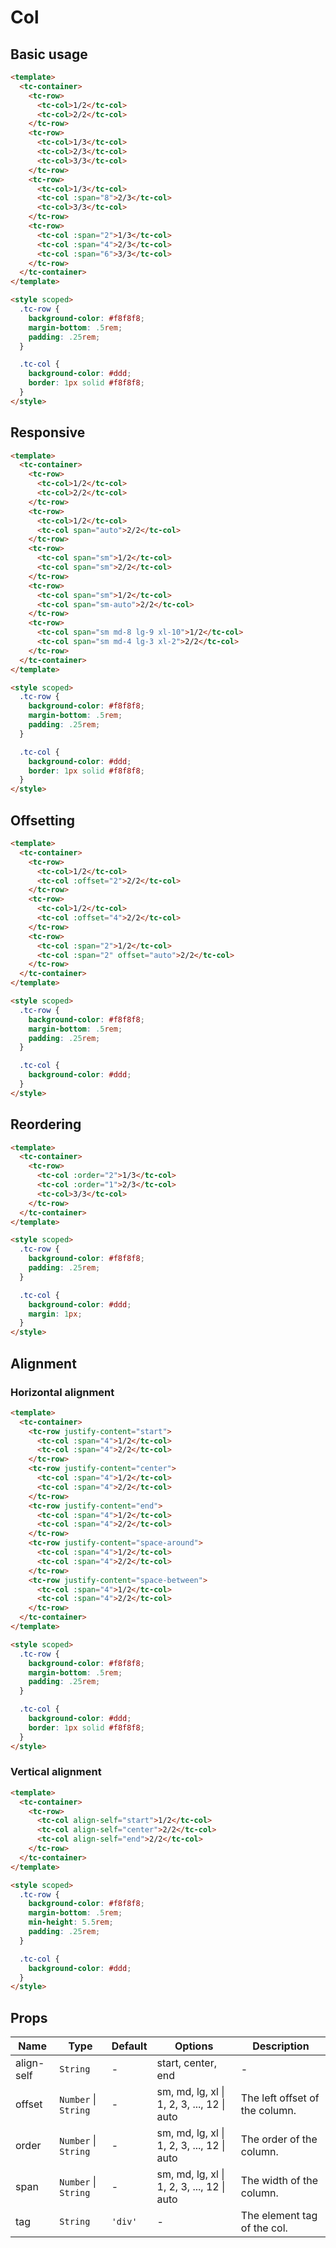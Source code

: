 # Col

## Basic usage

```html
<template>
  <tc-container>
    <tc-row>
      <tc-col>1/2</tc-col>
      <tc-col>2/2</tc-col>
    </tc-row>
    <tc-row>
      <tc-col>1/3</tc-col>
      <tc-col>2/3</tc-col>
      <tc-col>3/3</tc-col>
    </tc-row>
    <tc-row>
      <tc-col>1/3</tc-col>
      <tc-col :span="8">2/3</tc-col>
      <tc-col>3/3</tc-col>
    </tc-row>
    <tc-row>
      <tc-col :span="2">1/3</tc-col>
      <tc-col :span="4">2/3</tc-col>
      <tc-col :span="6">3/3</tc-col>
    </tc-row>
  </tc-container>
</template>

<style scoped>
  .tc-row {
    background-color: #f8f8f8;
    margin-bottom: .5rem;
    padding: .25rem;
  }

  .tc-col {
    background-color: #ddd;
    border: 1px solid #f8f8f8;
  }
</style>
```

## Responsive

```html
<template>
  <tc-container>
    <tc-row>
      <tc-col>1/2</tc-col>
      <tc-col>2/2</tc-col>
    </tc-row>
    <tc-row>
      <tc-col>1/2</tc-col>
      <tc-col span="auto">2/2</tc-col>
    </tc-row>
    <tc-row>
      <tc-col span="sm">1/2</tc-col>
      <tc-col span="sm">2/2</tc-col>
    </tc-row>
    <tc-row>
      <tc-col span="sm">1/2</tc-col>
      <tc-col span="sm-auto">2/2</tc-col>
    </tc-row>
    <tc-row>
      <tc-col span="sm md-8 lg-9 xl-10">1/2</tc-col>
      <tc-col span="sm md-4 lg-3 xl-2">2/2</tc-col>
    </tc-row>
  </tc-container>
</template>

<style scoped>
  .tc-row {
    background-color: #f8f8f8;
    margin-bottom: .5rem;
    padding: .25rem;
  }

  .tc-col {
    background-color: #ddd;
    border: 1px solid #f8f8f8;
  }
</style>
```

## Offsetting

```html
<template>
  <tc-container>
    <tc-row>
      <tc-col>1/2</tc-col>
      <tc-col :offset="2">2/2</tc-col>
    </tc-row>
    <tc-row>
      <tc-col>1/2</tc-col>
      <tc-col :offset="4">2/2</tc-col>
    </tc-row>
    <tc-row>
      <tc-col :span="2">1/2</tc-col>
      <tc-col :span="2" offset="auto">2/2</tc-col>
    </tc-row>
  </tc-container>
</template>

<style scoped>
  .tc-row {
    background-color: #f8f8f8;
    margin-bottom: .5rem;
    padding: .25rem;
  }

  .tc-col {
    background-color: #ddd;
  }
</style>
```

## Reordering

```html
<template>
  <tc-container>
    <tc-row>
      <tc-col :order="2">1/3</tc-col>
      <tc-col :order="1">2/3</tc-col>
      <tc-col>3/3</tc-col>
    </tc-row>
  </tc-container>
</template>

<style scoped>
  .tc-row {
    background-color: #f8f8f8;
    padding: .25rem;
  }

  .tc-col {
    background-color: #ddd;
    margin: 1px;
  }
</style>
```

## Alignment

### Horizontal alignment

```html
<template>
  <tc-container>
    <tc-row justify-content="start">
      <tc-col :span="4">1/2</tc-col>
      <tc-col :span="4">2/2</tc-col>
    </tc-row>
    <tc-row justify-content="center">
      <tc-col :span="4">1/2</tc-col>
      <tc-col :span="4">2/2</tc-col>
    </tc-row>
    <tc-row justify-content="end">
      <tc-col :span="4">1/2</tc-col>
      <tc-col :span="4">2/2</tc-col>
    </tc-row>
    <tc-row justify-content="space-around">
      <tc-col :span="4">1/2</tc-col>
      <tc-col :span="4">2/2</tc-col>
    </tc-row>
    <tc-row justify-content="space-between">
      <tc-col :span="4">1/2</tc-col>
      <tc-col :span="4">2/2</tc-col>
    </tc-row>
  </tc-container>
</template>

<style scoped>
  .tc-row {
    background-color: #f8f8f8;
    margin-bottom: .5rem;
    padding: .25rem;
  }

  .tc-col {
    background-color: #ddd;
    border: 1px solid #f8f8f8;
  }
</style>
```

### Vertical alignment

```html
<template>
  <tc-container>
    <tc-row>
      <tc-col align-self="start">1/2</tc-col>
      <tc-col align-self="center">2/2</tc-col>
      <tc-col align-self="end">2/2</tc-col>
    </tc-row>
  </tc-container>
</template>

<style scoped>
  .tc-row {
    background-color: #f8f8f8;
    margin-bottom: .5rem;
    min-height: 5.5rem;
    padding: .25rem;
  }

  .tc-col {
    background-color: #ddd;
  }
</style>
```

## Props

| Name | Type | Default | Options | Description |
| --- | --- | --- | --- | --- |
| align-self | `String` | - | start, center, end | - |
| offset | `Number` \| `String` | - | sm, md, lg, xl \| 1, 2, 3, ..., 12 \| auto | The left offset of the column. |
| order | `Number` \| `String` | - | sm, md, lg, xl \| 1, 2, 3, ..., 12 \| auto | The order of the column. |
| span | `Number` \| `String` | - | sm, md, lg, xl \| 1, 2, 3, ..., 12 \| auto | The width of the column. |
| tag | `String` | `'div'` | - | The element tag of the col. |
